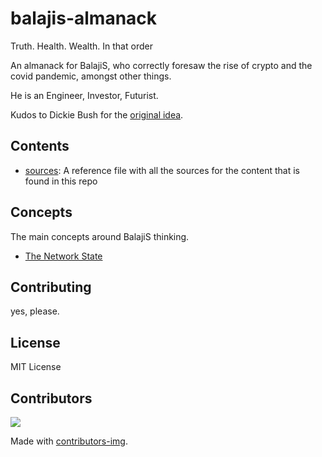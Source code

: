 # balajis-almanack
Truth. Health. Wealth. In that order

An almanack for BalajiS, who correctly foresaw the rise of crypto and the covid pandemic, amongst other things. 

He is an Engineer, Investor, Futurist. 

Kudos to Dickie Bush for the [original idea](https://twitter.com/dickiebush/status/1412912753052844035).

## Contents

- [sources](/sources.md): A reference file with all the sources for the content that is found in this repo

## Concepts

The main concepts around BalajiS thinking. 

- [The Network State](/concepts/network-state.md)


## Contributing

yes, please.


## License

MIT License

## Contributors

<a href="https://github.com/OdysLam/balajis-almanack/graphs/contributors">
  <img src="https://contrib.rocks/image?repo=OdysLam/balajis-almanack" />
</a>

Made with [contributors-img](https://contrib.rocks).
